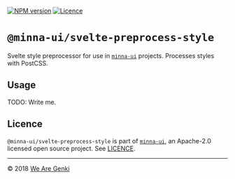 <!-- markdownlint-disable first-line-h1 ol-prefix -->

[![NPM version](https://img.shields.io/npm/v/@minna-ui/svelte-preprocess-style.svg)](https://www.npmjs.com/package/@minna-ui/svelte-preprocess-style)
[![Licence](https://img.shields.io/npm/l/@minna-ui/svelte-preprocess-style.svg)](https://github.com/WeAreGenki/minna-ui/blob/master/LICENCE)

# `@minna-ui/svelte-preprocess-style`

Svelte style preprocessor for use in [`minna-ui`](https://github.com/WeAreGenki/minna-ui) projects. Processes styles with PostCSS.

## Usage

TODO: Write me.

## Licence

`@minna-ui/svelte-preprocess-style` is part of [`minna-ui`](https://github.com/WeAreGenki/minna-ui), an Apache-2.0 licensed open source project. See [LICENCE](https://github.com/WeAreGenki/minna-ui/blob/master/LICENCE).

-----

© 2018 [We Are Genki](https://wearegenki.com)
